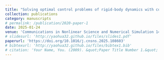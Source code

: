 ```yaml
---
title: "Solving optimal control problems of rigid-body dynamics with collisions using the hybrid minimum principle"
collection: publications
category: manuscripts
# permalink: /publication/2020-paper-1
date: 2025-01-24
venue: 'Communications in Nonlinear Science and Numerical Simulation 143 (2025): 108603'
# slidesurl: 'http://yaohua32.github.io/files/slides1.pdf'
paperurl: 'https://doi.org/10.1016/j.cnsns.2025.108603'
# bibtexurl: 'http://yaohua32.github.io/files/bibtex1.bib'
# citation: 'Your Name, You. (2009). &quot;Paper Title Number 1.&quot; <i>Journal 1</i>. 1(1).'
---
```

